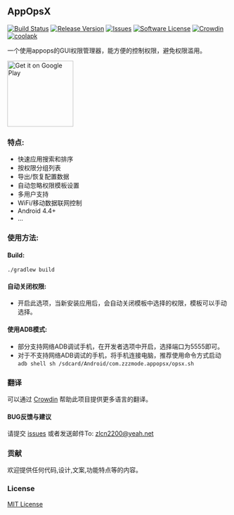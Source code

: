 ## AppOpsX
[![Build Status](https://travis-ci.org/linusyang92/AppOpsX.svg)][1]
[![Release Version](https://img.shields.io/github/release/8enet/AppOpsX.svg)][2]
[![Issues](https://img.shields.io/github/issues/8enet/AppOpsX.svg)][3]
[![Software License](https://img.shields.io/github/license/8enet/AppOpsX.svg)][4]
[![Crowdin](https://d322cqt584bo4o.cloudfront.net/appopsx/localized.svg)][5]
[![coolapk](https://img.shields.io/badge/coolapk-download-blue.svg)][6]

一个使用appops的GUI权限管理器，能方便的控制权限，避免权限滥用。

<a href='https://play.google.com/store/apps/details?id=com.zzzmode.appopsx'><img alt='Get it on Google Play' src='https://play.google.com/intl/en_us/badges/images/generic/en_badge_web_generic.png' width='150'/></a>



### 特点:
* 快速应用搜索和排序
* 按权限分组列表
* 导出/恢复配置数据
* 自动忽略权限模板设置
* 多用户支持
* WiFi/移动数据联网控制
* Android 4.4+
* ...

### 使用方法:
#### Build:
    ./gradlew build
    
#### 自动关闭权限:
 * 开启此选项，当新安装应用后，会自动关闭模板中选择的权限，模板可以手动选择。

#### 使用ADB模式:
  * 部分支持网络ADB调试手机，在开发者选项中开启，选择端口为5555即可。
  * 对于不支持网络ADB调试的手机，将手机连接电脑，推荐使用命令方式启动
  `adb shell sh /sdcard/Android/com.zzzmode.appopsx/opsx.sh`


### 翻译
可以通过 [Crowdin][5] 帮助此项目提供更多语言的翻译。

#### BUG反馈与建议
请提交 [issues][3] 或者发送邮件To: 
[zlcn2200@yeah.net][7]

### 贡献
欢迎提供任何代码,设计,文案,功能特点等的内容。

### License
[MIT License][4]

[1]: https://travis-ci.org/8enet/AppOpsX
[2]: https://github.com/8enet/AppOpsX/releases
[3]: https://github.com/8enet/AppOpsX/issues
[4]: https://github.com/8enet/AppOpsX/blob/master/LICENSE
[5]: https://crowdin.com/project/appopsx
[6]: http://www.coolapk.com/apk/com.zzzmode.appopsx
[7]: mailto:zlcn2200@yeah.net
